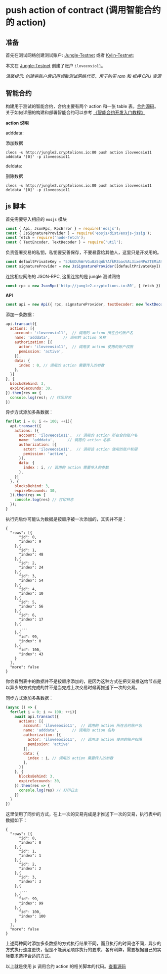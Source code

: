 # push action of contract (调用智能合约的 action)

## 准备

首先在测试网络创建测试账户: [Jungle-Testnet](https://monitor.jungletestnet.io/#home) 或者 [Kylin-Testnet](https://www.cryptokylin.io/);

本文在 [Jungle-Testnet](https://monitor.jungletestnet.io/#home) 创建了账户 `iloveeosio11`。

*温馨提示: 创建完账户后记得领取测试网络代币，用于购买 ram 和 抵押 CPU 资源*

## 智能合约

构建用于测试的智能合约，合约主要有两个 action 和一张 table 表。[合约源码](../src/contract/iloveeosio11.cpp)。
关于如何详细的构建和部署智能合约可以参考 [《智能合约开发入门教程》](https://github.com/meet-one/documentation/blob/master/docs/eosio-smart-contract-how-to-program.md)

**action 说明**

adddata:

添加数据

```
cleos -u http://jungle2.cryptolions.io:80 push action iloveeosio11 adddata '[0]' -p iloveeosio11
```

deldata:

删除数据

```
cleos -u http://jungle2.cryptolions.io:80 push action iloveeosio11 deldata '[0]' -p iloveeosio11
```

## js 脚本

首先需要导入相应的 `eosjs` 模块

```js
const { Api, JsonRpc, RpcError } = require('eosjs');
const { JsSignatureProvider } = require('eosjs/dist/eosjs-jssig');      // development only
const fetch = require('node-fetch');                                    // node only; not needed in browsers
const { TextEncoder, TextDecoder } = require('util');                   // node only; native TextEncoder/Decoder
```

负责签署交易的私钥，私钥要妥善保存，不要暴露给其他人，这里只是开发用的。

```js
const defaultPrivateKey = "5JkGDUhWrVGu8z5qWk7AfkMZoasVAL3ixeNPoZTEMiA9LZkna6S";
const signatureProvider = new JsSignatureProvider([defaultPrivateKey]);
```

连接相应网络的 JSON-RPC, 这里连接的是 jungle 测试网络

```js
const rpc = new JsonRpc('http://jungle2.cryptolions.io:80', { fetch })
```

**API**

```js
const api = new Api({ rpc, signatureProvider, textDecoder: new TextDecoder(), textEncoder: new TextEncoder() });
```

添加一条数据：

```js
api.transact({
  actions: [{
    account: 'iloveeosio11',  // 调用的 action 所在合约账户名
    name: 'adddata',      // 调用的 action 名称
    authorization: [{
      actor: 'iloveeosio11',  // 调用该 action 使用的账户权限
      pemission: 'active',
    }],
    data: {
      index : 0, // 调用的 action 需要传入的参数
    }, 
  }]
}, {
  blocksBehind: 3,
  expireSecounds: 30,
}).then(res => {
  console.log(res); // 打印日志
})
```

异步方式添加多条数据：

```js
for(let i = 0; i <= 100; ++i){
  api.transact({
    actions: [{
      account: 'iloveeosio11',  // 调用的 action 所在合约账户名
      name: 'adddata',      // 调用的 action 名称
      authorization: [{
        actor: 'iloveeosio11',  // 调用该 action 使用的账户权限
        pemission: 'active',
      }],
      data: {
        index : i, // 调用的 action 需要传入的参数
      }, 
    }]
  }, {
    blocksBehind: 3,
    expireSecounds: 30,
  }).then(res => {
    console.log(res) // 打印日志
  });
}
```
执行完后你可能认为数据是按顺序被一次添加的，其实并不是：

```
{
  "rows": [{
      "id": 0,
      "index": 9
    },{
      "id": 1,
      "index": 48
    },{
      "id": 2,
      "index": 24
    },{
      "id": 3,
      "index": 54
    },{
      "id": 4,
      "index": 10
    },{
      "id": 5,
      "index": 56
    },{
      "id": 6,
      "index": 17
    },{
      ....
    },{
      "id": 99,
      "index": 0
    },{
      "id": 100,
      "index": 43
    }
  ],
  "more": false
}
```
你会看到表中的数据并不是按顺序添加的，是因为这种方式在把交易推送给节点是以异步的方式完成的并不是当完成上次交易时候再推送下一次的交易。

同步方式添加多条数据：

```js
(async () => {
  for(let i = 0; i <= 100; ++i){
    await api.transact({
      actions: [{
        account: 'iloveeosio11',  // 调用的 action 所在合约账户名
        name: 'adddata',      // 调用的 action 名称
        authorization: [{
          actor: 'iloveeosio11',  // 调用该 action 使用的账户权限
          pemission: 'active'
        }],
        data: {
          index : i, // 调用的 action 需要传入的参数
        }, 
      }]
    }, {
      blocksBehind: 3,
      expireSecounds: 30,
    }).then(res => {
      console.log(res) // 打印日志
    })
  }
})
```
这里使用了同步的方式，在上一次的交易完成是才推送下一次的交易，执行表中的数据如下：

```
{
  "rows": [{
      "id": 0,
      "index": 0
    },{
      "id": 1,
      "index": 1
    },{
      "id": 2,
      "index": 2
    },{
      "id": 3,
      "index": 3
    },{
      ....
    },{
      "id": 99,
      "index": 99
    },{
      "id": 100,
      "index": 100
    }
  ],
  "more": false
}
```

上述两种同时添加多条数据的方式执行结果不同，而且执行的时间也不同，异步的方式执行速度更快，但是不能满足顺序执行的要求，各有利弊，需要根据自己的实际要求选择合适的方式。

以上就是使用 js 调用合约 action 的相关脚本的代码。[查看源码](../src/adddata.js)